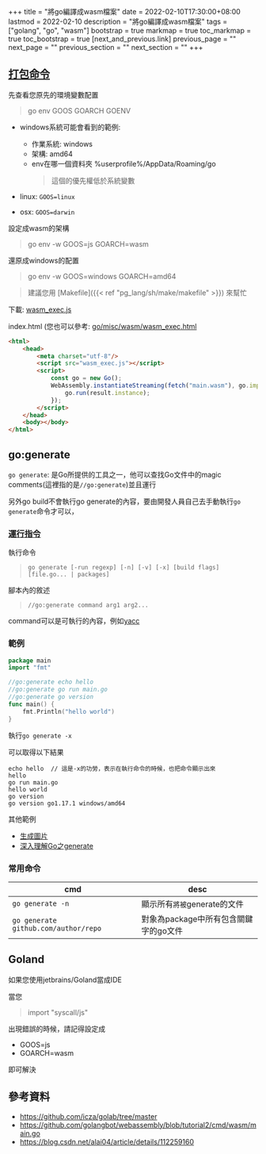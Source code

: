 +++
title = "將go編譯成wasm檔案"
date = 2022-02-10T17:30:00+08:00
lastmod = 2022-02-10
description = "將go編譯成wasm檔案"
tags = ["golang", "go", "wasm"]
bootstrap = true
markmap = true
toc_markmap = true
toc_bootstrap = true
[next_and_previous.link]
    previous_page = ""
    next_page = ""
    previous_section = ""
    next_section = ""
+++


## [打包命令](https://github.com/golang/go/wiki/WebAssembly)

先查看您原先的環境變數配置

> go env GOOS GOARCH GOENV

- windows系統可能會看到的範例:

    - 作業系統: windows
    - 架構: amd64
    - env在哪一個資料夾 %userprofile%/AppData/Roaming/go
        > 這個的優先權低於系統變數

- linux: `GOOS=linux`
- osx: `GOOS=darwin`

設定成wasm的架構
> go env -w GOOS=js GOARCH=wasm


還原成windows的配置
> go env -w GOOS=windows GOARCH=amd64


> 建議您用 [Makefile]({{< ref "pg_lang/sh/make/makefile" >}}) 來幫忙

下載: [wasm_exec.js](https://github.com/golang/go/tree/252324e/misc/wasm)

index.html (您也可以參考: [go/misc/wasm/wasm_exec.html](https://github.com/golang/go/blob/252324e/misc/wasm/wasm_exec.html)
```html
<html>
	<head>
		<meta charset="utf-8"/>
		<script src="wasm_exec.js"></script>
		<script>
			const go = new Go();
			WebAssembly.instantiateStreaming(fetch("main.wasm"), go.importObject).then((result) => {
				go.run(result.instance);
			});
		</script>
	</head>
	<body></body>
</html>
```

## go:generate


`go generate`: 是Go所提供的工具之一，他可以查找Go文件中的magic comments(這裡指的是`//go:generate`)並且運行

另外go build不會執行go generate的內容，要由開發人員自己去手動執行`go generate`命令才可以，



### [運行指令](https://github.com/golang/go/blob/2580d0e/src/cmd/go/internal/generate/generate.go#L34)


執行命令
> `go generate [-run regexp] [-n] [-v] [-x] [build flags] [file.go... | packages]`

腳本內的敘述

> `//go:generate command arg1 arg2...`

command可以是可執行的內容，例如[yacc](https://zh.wikipedia.org/wiki/Yacc)


### 範例

```go
package main
import "fmt"

//go:generate echo hello
//go:generate go run main.go
//go:generate go version
func main() {
    fmt.Println("hello world")
}
```

執行`go generate -x`

可以取得以下結果
```
echo hello  // 這是-x的功勞，表示在執行命令的時候，也把命令顯示出來
hello
go run main.go
hello world
go version
go version go1.17.1 windows/amd64
```

其他範例

- [生成圖片](https://github.com/icza/golab/blob/55e5016/view/images.go#L16)
- [深入理解Go之generate](https://segmentfault.com/a/1190000020158429)


### 常用命令

| cmd | desc |
| ---- | ---- |
`go generate -n` | 顯示所有`將被`generate的文件
`go generate github.com/author/repo` | 對象為package中所有包含關鍵字的go文件


## Goland

如果您使用jetbrains/Goland當成IDE

當您

> import "syscall/js"

出現錯誤的時候，請記得設定成

- GOOS=js
- GOARCH=wasm

即可解決

## 參考資料

- https://github.com/icza/golab/tree/master
- https://github.com/golangbot/webassembly/blob/tutorial2/cmd/wasm/main.go
- https://blog.csdn.net/alai04/article/details/112259160
